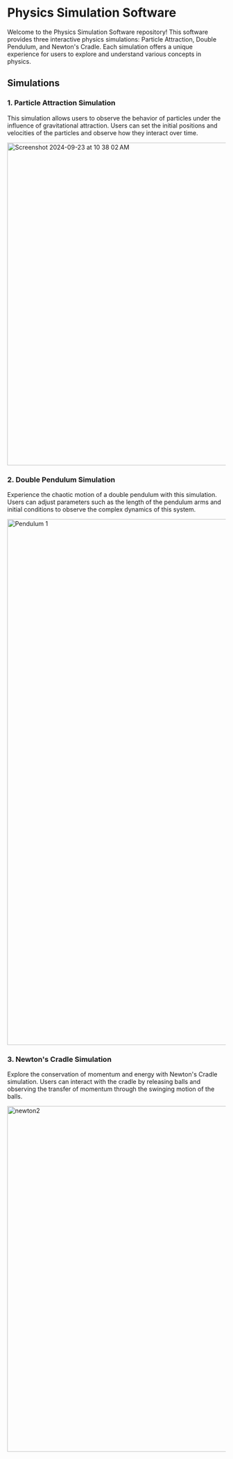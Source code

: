 # Physics Simulation Software

Welcome to the Physics Simulation Software repository! This software provides three interactive physics simulations: Particle Attraction, Double Pendulum, and Newton's Cradle. Each simulation offers a unique experience for users to explore and understand various concepts in physics.

## Simulations

### 1. Particle Attraction Simulation
This simulation allows users to observe the behavior of particles under the influence of gravitational attraction. Users can set the initial positions and velocities of the particles and observe how they interact over time.

<img width="745" alt="Screenshot 2024-09-23 at 10 38 02 AM" src="https://github.com/user-attachments/assets/071fb855-618e-482f-b39a-cdb646ec8333">

### 2. Double Pendulum Simulation
Experience the chaotic motion of a double pendulum with this simulation. Users can adjust parameters such as the length of the pendulum arms and initial conditions to observe the complex dynamics of this system.

<img width="1214" alt="Pendulum 1" src="https://github.com/user-attachments/assets/169140ea-0b74-4815-aae1-fe8bf03865fd">

### 3. Newton's Cradle Simulation
Explore the conservation of momentum and energy with Newton's Cradle simulation. Users can interact with the cradle by releasing balls and observing the transfer of momentum through the swinging motion of the balls.

<img width="798" alt="newton2" src="https://github.com/user-attachments/assets/12d775f8-5950-4e35-bec6-3a418f9b67c3">
